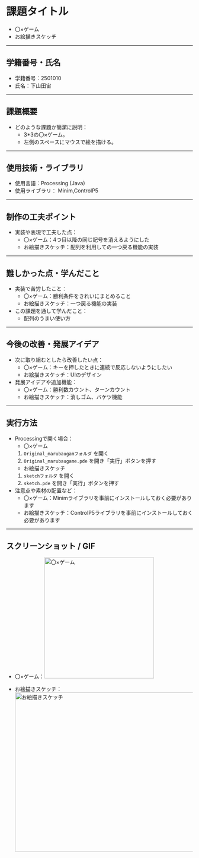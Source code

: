 
# 課題タイトル
- 〇×ゲーム
- お絵描きスケッチ

---

## 学籍番号・氏名
- 学籍番号：2501010
- 氏名：下山田宙

---

## 課題概要
- どのような課題か簡潔に説明：
  - 3*3の〇×ゲーム。
  - 左側のスペースにマウスで絵を描ける。

---

## 使用技術・ライブラリ
- 使用言語：Processing (Java)
- 使用ライブラリ：
  Minim,ControlP5

---

## 制作の工夫ポイント
- 実装や表現で工夫した点：
  - 〇×ゲーム：4つ目以降の同じ記号を消えるようにした
  - お絵描きスケッチ：配列を利用しての一つ戻る機能の実装

---

## 難しかった点・学んだこと
- 実装で苦労したこと：
  - 〇×ゲーム：勝利条件をきれいにまとめること
  - お絵描きスケッチ：一つ戻る機能の実装  
- この課題を通して学んだこと：
  - 配列のうまい使い方

---

## 今後の改善・発展アイデア
- 次に取り組むとしたら改善したい点：
  - 〇×ゲーム：キーを押したときに連続で反応しないようにしたい
  - お絵描きスケッチ：UIのデザイン
- 発展アイデアや追加機能：
  - 〇×ゲーム：勝利数カウント、ターンカウント
  - お絵描きスケッチ：消しゴム、バケツ機能

---

## 実行方法
- Processingで開く場合：
  - 〇×ゲーム
  1. `Original_marubaugamフォルダ` を開く
  2. `Original_marubaugame.pde` を開き「実行」ボタンを押す
  - お絵描きスケッチ
  1. `sketchフォルダ` を開く
  2. `sketch.pde` を開き「実行」ボタンを押す
- 注意点や素材の配置など：
  - 〇×ゲーム：Minimライブラリを事前にインストールしておく必要があります
  - お絵描きスケッチ：ControlP5ライブラリを事前にインストールしておく必要があります
---

## スクリーンショット / GIF
- 〇×ゲーム：<img width="296" height="326" alt="〇×ゲーム" src="https://github.com/user-attachments/assets/d2079daf-1c7a-4e5b-abff-7588d2b032cd" />

- お絵描きスケッチ：<img width="1000" height="429" alt="お絵描きスケッチ" src="https://github.com/user-attachments/assets/6cfb0237-8068-4db4-84ed-99849f3bf428" />

